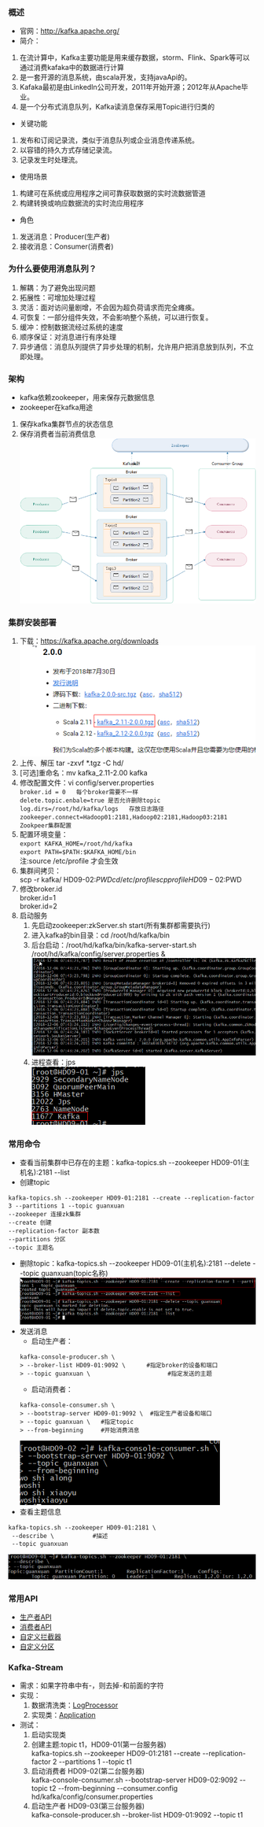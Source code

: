 ### 概述
+ 官网：http://kafka.apache.org/
+ 简介：
1. 在流计算中，Kafka主要功能是用来缓存数据，storm、Flink、Spark等可以通过消费kafaka中的数据进行计算
2. 是一套开源的消息系统，由scala开发，支持javaApi的。
3. Kafaka最初是由LinkedIn公司开发，2011年开始开源；2012年从Apache毕业。
4. 是一个分布式消息队列，Kafka读消息保存采用Topic进行归类的
+ 关键功能
1. 发布和订阅记录流，类似于消息队列或企业消息传递系统。
2. 以容错的持久方式存储记录流。
3. 记录发生时处理流。
+ 使用场景
1. 构建可在系统或应用程序之间可靠获取数据的实时流数据管道
2. 构建转换或响应数据流的实时流应用程序
+ 角色
1. 发送消息：Producer(生产者)
2. 接收消息：Consumer(消费者)
### 为什么要使用消息队列？
1. 解耦：为了避免出现问题
2. 拓展性：可增加处理过程
3. 灵活：面对访问量剧增，不会因为超负荷请求而完全瘫痪。
4. 可恢复：一部分组件失效，不会影响整个系统，可以进行恢复。
5. 缓冲：控制数据流经过系统的速度
6. 顺序保证：对消息进行有序处理
7. 异步通信：消息队列提供了异步处理的机制，允许用户把消息放到队列，不立即处理。
### 架构
+  kafka依赖zookeeper，用来保存元数据信息
+ zookeeper在kafka用途
1. 保存kafka集群节点的状态信息
2. 保存消费者当前消费信息      
![](img/kafka.png)
### 集群安装部署
1. 下载：https://kafka.apache.org/downloads        
![](img/down.png)
1. 上传、解压  tar -zxvf *.tgz -C hd/
2. [可选]重命名：mv kafka_2.11-2.00 kafka
3. 修改配置文件：vi config/server.properties       
`broker.id = 0   每个broker需要不一样`       
`delete.topic.enbale=true 是否允许删除topic`        
`log.dirs=/root/hd/kafka/logs   存放日志路径`       
`zookeeper.connect=Hadoop01:2181,Hadoop02:2181,Hadoop03:2181   Zookpeer集群配置`
4. 配置环境变量：      
`export KAFKA_HOME=/root/hd/kafka `       
`export PATH=$PATH:$KAFKA_HOME/bin `      
注:source /etc/profile 才会生效
5. 集群间拷贝：       
scp -r kafka/ HD09-02:$PWD      
cd /etc/profile     
scp profile HD09-02:$PWD    
6. 修改broker.id      
broker.id=1     
broker.id=2
7. 启动服务
    1. 先启动zookeeper:zkServer.sh start(所有集群都需要执行)
    2. 进入kafka的bin目录：cd /root/hd/kafka/bin 
    3. 后台启动：/root/hd/kafka/bin/kafka-server-start.sh /root/hd/kafka/config/server.properties &      
    ![](img/start.png)      
    4. 进程查看：jps     
    ![](img/jps.png)
### 常用命令
+ 查看当前集群中已存在的主题：kafka-topics.sh --zookeeper HD09-01(主机名):2181 --list
+ 创建topic
```
kafka-topics.sh --zookeeper HD09-01:2181 --create --replication-factor 3 --partitions 1 --topic guanxuan
--zookeeper 连接zk集群
--create 创建
--replication-factor 副本数
--partitions 分区
--topic 主题名
```
+ 删除topic：kafka-topics.sh --zookeeper HD09-01(主机名):2181 --delete --topic guanxuan(topic名称)      
![](img/deletetopic.png)
+ 发送消息
    + 启动生产者：
    ```
    kafka-console-producer.sh \
    > --broker-list HD09-01:9092 \      #指定broker的设备和端口
    > --topic guanxuan \                      #指定发送的主题
    ```
    + 启动消费者：
    ```
    kafka-console-consumer.sh \
    > --bootstrap-server HD09-01:9092 \  #指定生产者设备和端口
    > --topic guanxuan \   #指定topic
    > --from-beginning     #开始消费消息
    ```
    ![](img/consumer.png)
+ 查看主题信息
```
kafka-topics.sh --zookeeper HD09-01:2181 \
 --describe \           #描述
 --topic guanxuan
```
![](img/desc.png)
### 常用API
+ [生产者API](KafkaApi/src/main/java/ApiTest/ProducerApi.java)
+ [消费者API](KafkaApi/src/main/java/ApiTest/ConsumerApi.java)
+ [自定义拦截器](KafkaApi/src/main/java/ApiTest/TimeInterceptor.java)
+ [自定义分区](KafkaApi/src/main/java/ApiTest/MyPartition.java)
### Kafka-Stream
+ 需求：如果字符串中有-，则去掉-和前面的字符
+ 实现：
    1. 数据清洗类：[LogProcessor](KafkaApi/src/main/java/KafkaStream/LogProcessor.java)
    2. 实现类：[Application](KafkaApi/src/main/java/KafkaStream/Application.java)
+ 测试：
    1. 启动实现类
    2. 创建主题:topic  t1，HD09-01(第一台服务器)       
    kafka-topics.sh --zookeeper HD09-01:2181 --create --replication-factor 2 --partitions 1 --topic t1
    3. 启动消费者 HD09-02(第二台服务器)       
    kafka-console-consumer.sh --bootstrap-server HD09-02:9092 --topic t2 --from-beginning --consumer.config         
    hd/kafka/config/consumer.properties
    4. 启动生产者 HD09-03(第三台服务器)        
    kafka-console-producer.sh --broker-list HD09-01:9092 --topic t1




